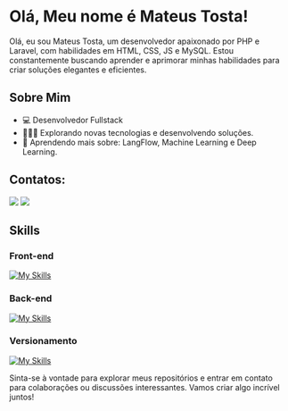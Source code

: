 # Olá, Meu nome é Mateus Tosta!

Olá, eu sou Mateus Tosta, um desenvolvedor apaixonado por PHP e Laravel, com habilidades em HTML, CSS, JS e MySQL. Estou constantemente buscando aprender e aprimorar minhas habilidades para criar soluções elegantes e eficientes.

## Sobre Mim

- 💻 Desenvolvedor Fullstack
- 👩🏾‍💻 Explorando novas tecnologias e desenvolvendo soluções.
- 🌱 Aprendendo mais sobre: LangFlow, Machine Learning e Deep Learning.


## Contatos:

<div>
<a href = "mailto:mateusbrcase@gmail.com"><img loading="lazy" src="https://img.shields.io/badge/Gmail-D14836?style=for-the-badge&logo=gmail&logoColor=white" target="_blank"></a>
<a href="https://www.linkedin.com/in/mateus-tosta-335908178/" target="_blank"><img loading="lazy" src="https://img.shields.io/badge/-LinkedIn-%230077B5?style=for-the-badge&logo=linkedin&logoColor=white" target="_blank"></a>   
</div>


## Skills

### Front-end
  
  [![My Skills](https://skillicons.dev/icons?i=html,css,bootstrap,vuejs,figma)](https://skillicons.dev)

### Back-end
  
  [![My Skills](https://skillicons.dev/icons?i=js,php,python,laravel,jquery,nodejs,docker,mysql,postman)](https://skillicons.dev)

### Versionamento

  [![My Skills](https://skillicons.dev/icons?i=git,github,gitlab)](https://skillicons.dev)


Sinta-se à vontade para explorar meus repositórios e entrar em contato para colaborações ou discussões interessantes. Vamos criar algo incrível juntos!
